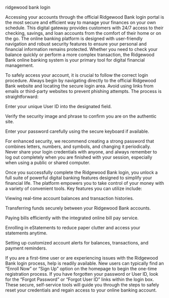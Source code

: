 ridgewood bank login


Accessing your accounts through the official Ridgewood Bank login portal is the most secure and efficient way to manage your finances on your own schedule. This digital gateway provides customers with 24/7 access to their checking, savings, and loan accounts from the comfort of their home or on the go. The online banking platform is designed with user-friendly navigation and robust security features to ensure your personal and financial information remains protected. Whether you need to check your balance quickly or perform a more complex transaction, the Ridgewood Bank online banking system is your primary tool for digital financial management.



To safely access your account, it is crucial to follow the correct login procedure. Always begin by navigating directly to the official Ridgewood Bank website and locating the secure login area. Avoid using links from emails or third-party websites to prevent phishing attempts. The process is straightforward:



  
Enter your unique User ID into the designated field.

  
Verify the security image and phrase to confirm you are on the authentic site.

  
Enter your password carefully using the secure keyboard if available.




For enhanced security, we recommend creating a strong password that combines letters, numbers, and symbols, and changing it periodically. Never share your login credentials with anyone, and always remember to log out completely when you are finished with your session, especially when using a public or shared computer.



Once you successfully complete the Ridgewood Bank login, you unlock a full suite of powerful digital banking features designed to simplify your financial life. The platform empowers you to take control of your money with a variety of convenient tools. Key features you can utilize include:



  
Viewing real-time account balances and transaction histories.

  
Transferring funds securely between your Ridgewood Bank accounts.

  
Paying bills efficiently with the integrated online bill pay service.

  
Enrolling in eStatements to reduce paper clutter and access your statements anytime.

  
Setting up customized account alerts for balances, transactions, and payment reminders.





If you are a first-time user or are experiencing issues with the Ridgewood Bank login process, help is readily available. New users can typically find an “Enroll Now” or “Sign Up” option on the homepage to begin the one-time registration process. If you have forgotten your password or User ID, look for the “Forgot Password” or “Forgot User ID” links within the login box. These secure, self-service tools will guide you through the steps to safely reset your credentials and regain access to your online banking account.
